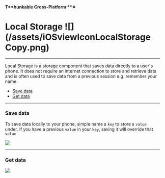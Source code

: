 #### T**hunkable Cross-Platform **✕

# Local Storage ![](/assets/iOSviewIconLocalStorage Copy.png) 

---

Local Storage is a storage component that saves data directly to a user's phone. It does not require an internet connection to store and retrieve data and is often used to save data from a previous session e.g. remember your name

* [Save data](#save-data)
* [Get data](#get-data)

---

### Save data

To save data locally to your phone, simple name a `key` to store a `value` under. If you have a previous `value` in your `key`, saving it will override that `value`

![](/assets/local-storage-✕-fig-1.png)

---

### Get data

![](/assets/local-storage-✕-fig-2.png)

